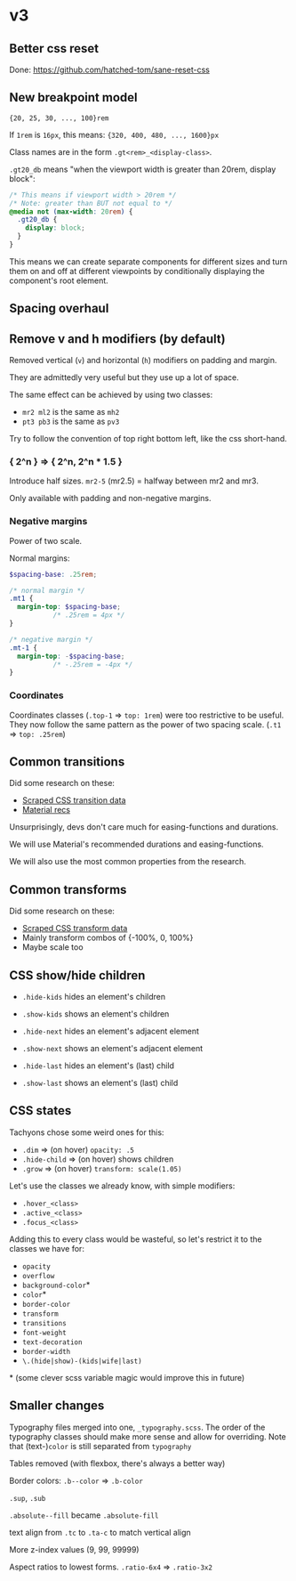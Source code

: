 # v3

## Better css reset

Done: https://github.com/hatched-tom/sane-reset-css

## New breakpoint model

`{20, 25, 30, ..., 100}rem`

If `1rem` is `16px`, this means: `{320, 400, 480, ..., 1600}px`

Class names are in the form `.gt<rem>_<display-class>`.

`.gt20_db` means "when the viewport width is greater than 20rem, display block":

```css
/* This means if viewport width > 20rem */
/* Note: greater than BUT not equal to */
@media not (max-width: 20rem) {
  .gt20_db {
    display: block;
  }
}
```

This means we can create separate components for different sizes and turn them
on and off at different viewpoints by conditionally displaying the component's
root element.

## Spacing overhaul

## Remove v and h modifiers (by default)

Removed vertical (`v`) and horizontal (`h`) modifiers on padding and margin.

They are admittedly very useful but they use up a lot of space.

The same effect can be achieved by using two classes:

- `mr2 ml2` is the same as `mh2`
- `pt3 pb3` is the same as `pv3`

Try to follow the convention of top right bottom left, like the css short-hand.

### { 2^n } => { 2^n, 2^n * 1.5 }

Introduce half sizes. `mr2-5` (mr2.5) = halfway between mr2 and mr3.

Only available with padding and non-negative margins.

### Negative margins

Power of two scale.

Normal margins:

```scss
$spacing-base: .25rem;

/* normal margin */
.mt1 {
  margin-top: $spacing-base;
           /* .25rem = 4px */
}

/* negative margin */
.mt-1 {
  margin-top: -$spacing-base;
           /* -.25rem = -4px */
}
```

### Coordinates

Coordinates classes (`.top-1` => `top: 1rem`) were
too restrictive to be useful. They now follow the same pattern
as the power of two spacing scale. (`.t1` => `top: .25rem`)

## Common transitions

Did some research on these:

- [Scraped CSS transition data](research/properties/transitions.md)
- [Material recs](https://material.io/design/motion/speed.html#)

Unsurprisingly, devs don't care much for easing-functions and durations.

We will use Material's recommended durations and easing-functions.

We will also use the most common properties from the research.

## Common transforms

Did some research on these:

- [Scraped CSS transform data](research/properties/transforms.md)
- Mainly transform combos of {-100%, 0, 100%}
- Maybe scale too

## CSS show/hide children

- `.hide-kids` hides an element's children
- `.show-kids` shows an element's children

- `.hide-next` hides an element's adjacent element
- `.show-next` shows an element's adjacent element

- `.hide-last` hides an element's (last) child
- `.show-last` shows an element's (last) child

## CSS states

Tachyons chose some weird ones for this:

- `.dim` => (on hover) `opacity: .5`
- `.hide-child` => (on hover) shows children
- `.grow` => (on hover) `transform: scale(1.05)`

Let's use the classes we already know, with simple modifiers:

- `.hover_<class>`
- `.active_<class>`
- `.focus_<class>`

Adding this to every class would be wasteful, so let's restrict it to the
classes we have for:

- `opacity`
- `overflow`
- `background-color`\*
- `color`\*
- `border-color`
- `transform`
- `transitions`
- `font-weight`
- `text-decoration`
- `border-width`
- `\.(hide|show)-(kids|wife|last)`

\* (some clever scss variable magic would improve this in future)

## Smaller changes

Typography files merged into one, `_typography.scss`. The order of the
typography classes should make more sense and allow for overriding. Note
that (text-)`color` is still separated from `typography`

Tables removed (with flexbox, there's always a better way)

Border colors: `.b--color` => `.b-color`

`.sup`, `.sub`

`.absolute--fill` became `.absolute-fill`

text align from `.tc` to `.ta-c` to match vertical align

More z-index values (9, 99, 99999)

Aspect ratios to lowest forms. `.ratio-6x4` => `.ratio-3x2`
